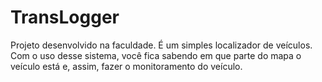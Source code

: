 # TransLogger
Projeto desenvolvido na faculdade. É um simples localizador de veículos. Com o uso desse sistema, você fica sabendo em que parte do mapa o veículo está e, assim, fazer o monitoramento do veículo.

